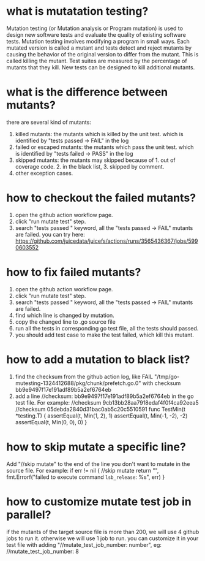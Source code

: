 # what is mutatation testing?
Mutation testing (or Mutation analysis or Program mutation) is used to design new software tests and evaluate the quality of existing software tests. Mutation testing involves modifying a program in small ways. Each mutated version is called a mutant and tests detect and reject mutants by causing the behavior of the original version to differ from the mutant. This is called killing the mutant. Test suites are measured by the percentage of mutants that they kill. New tests can be designed to kill additional mutants.

# what is the difference between mutants?
there are several kind of mutants:
1. killed mutants: the mutants which is killed by the unit test. which is identified by "tests passed -> FAIL" in the log
2. failed or escaped mutants: the mutants which pass the unit test. which is identified by "tests failed -> PASS" in the log
3. skipped mutants: the mutants may skipped because of 1. out of coverage code. 2. in the black list, 3. skipped by comment. 
4. other exception cases.
# how to checkout the failed mutants?
1. open the github action workflow page.
2. click "run mutate test" step.
3. search "tests passed " keyword, all the "tests passed -> FAIL" mutants are failed.
you can try here: https://github.com/juicedata/juicefs/actions/runs/3565436367/jobs/5990603552
# how to fix failed mutants?
1. open the github action workflow page.
2. click "run mutate test" step.
3. search "tests passed " keyword, all the "tests passed -> FAIL" mutants are failed.
3. find which line is changed by mutation.
4. copy the changed line to .go source file
5. run all the tests in corresponding go test file, all the tests should passed.
6. you should add test case to make the test failed, which kill this mutant.
# how to add a mutation to black list?
1. find the checksum from the github action log, like FAIL "/tmp/go-mutesting-1324412688/pkg/chunk/prefetch.go.0" with checksum bb9e9497f17e191adf89b5a2ef6764eb
2. add a line //checksum: bb9e9497f17e191adf89b5a2ef6764eb in the go test file.
For example:
//checksum 9cb13bb28aa7918edaf4f0f4ca92eea5
//checksum 05debda2840d31bac0ab5c20c5510591
func TestMin(t *testing.T) {
	assertEqual(t, Min(1, 2), 1)
	assertEqual(t, Min(-1, -2), -2)
	assertEqual(t, Min(0, 0), 0)
}

# how to skip mutate a specific line?
Add "//skip mutate" to the end of the line you don't want to mutate in the source file.
For example:
	if err != nil { //skip mutate
		return "", fmt.Errorf("failed to execute command `lsb_release`: %s", err)
	}

# how to customize mutate test job in parallel?
if the mutants of the target source file is more than 200, we will use 4 github jobs to run it. otherwise we will use 1 job to run.
you can customize it in your test file with adding "//mutate_test_job_number: number", eg: //mutate_test_job_number: 8